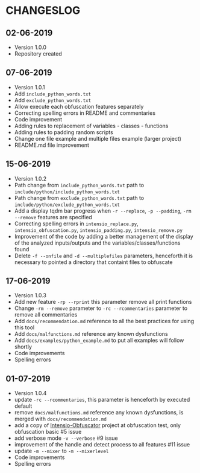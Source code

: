 # CHANGESLOG 

## 02-06-2019
- Version 1.0.0
- Repository created

## 07-06-2019
- Version 1.0.1
- Add `include_python_words.txt`
- Add `exclude_python_words.txt`
- Allow execute each obfuscation features separately
- Correcting spelling errors in README and commentaries
- Code improvement
- Adding rules to replacement of variables - classes - functions
- Adding rules to padding random scripts 
- Change one file example and multiple files example (larger project)
- README.md file improvement

## 15-06-2019
- Version 1.0.2
- Path change from `include_python_words.txt` path to `include/python/include_python_words.txt`
- Path change from `exclude_python_words.txt` path to `include/python/exclude_python_words.txt`
- Add a display tqdm bar progress  when  `-r --replace`, `-p --padding`, `-rm --remove` features are specified
- Correcting spelling errors in `intensio_replace.py`, `intensio_obfuscation.py`, `intensio_padding.py`, `intensio_remove.py`
- Improvement of the code by adding a better management of the display of the analyzed inputs/outputs and the variables/classes/functions found
- Delete `-f --onfile` and `-d --multiplefiles` parameters, henceforth it is necessary to pointed a directory that containt files to obfuscate


## 17-06-2019
- Version 1.0.3
- Add new feature `-rp --rprint` this parameter remove all print functions
- Change `-rm --remove` parameter to `-rc --rcommentaries` parameter to remove all commentaries
- Add `docs/recommendation.md` reference to all the best practices for using this tool
- Add `docs/malfunctions.md`  reference any known dysfunctions
- Add `docs/examples/python_example.md` to put all examples will follow shortly
- Code improvements
- Spelling errors

## 01-07-2019
- Version 1.0.4
- update `-rc --rcommentaries`, this parameter is henceforth by executed default
- remove `docs/malfunctions.md` reference any known dysfunctions, is merged with `docs/recommendation.md`
- add a copy of [Intensio-Obfuscator](https://github.com/Hnfull/Intensio-Obfuscator/tree/master/intensio/test/python/basic/output/Intensio-Obfuscator) project at obfuscation test, only obfuscation basic #5 issue
- add verbose mode `-v --verbose` #9 issue
- improvement of the handle and detect process to all features #11 issue
- update `-m --mixer` to `-m --mixerlevel`
- Code improvements
- Spelling errors